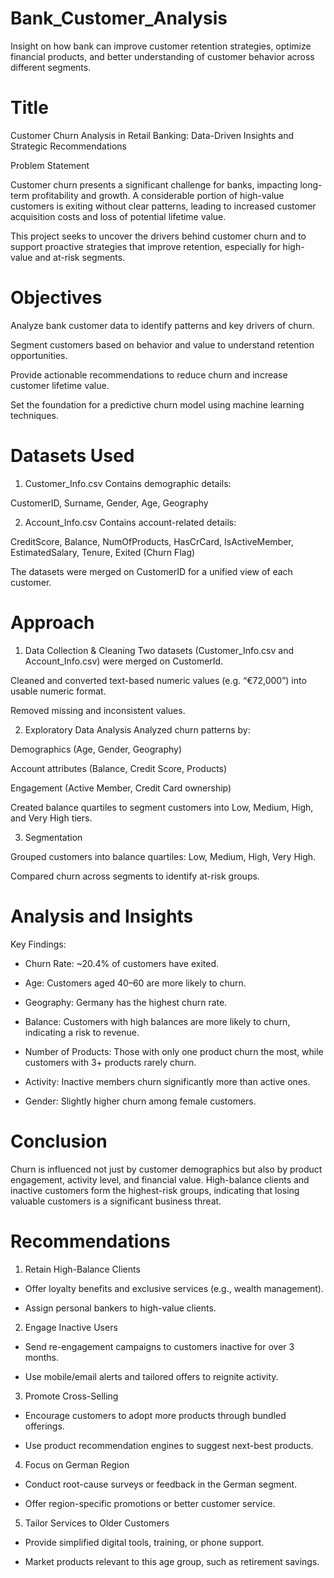 # Bank_Customer_Analysis
Insight on how bank can improve customer retention strategies, optimize financial products, and better understanding of customer behavior across different segments.

# Title

Customer Churn Analysis in Retail Banking: Data-Driven Insights and Strategic Recommendations

Problem Statement

Customer churn presents a significant challenge for banks, impacting long-term profitability and growth. A considerable portion of high-value customers is exiting without clear patterns, leading to increased customer acquisition costs and loss of potential lifetime value.

This project seeks to uncover the drivers behind customer churn and to support proactive strategies that improve retention, especially for high-value and at-risk segments.


# Objectives

Analyze bank customer data to identify patterns and key drivers of churn.

Segment customers based on behavior and value to understand retention opportunities.

Provide actionable recommendations to reduce churn and increase customer lifetime value.

Set the foundation for a predictive churn model using machine learning techniques.


# Datasets Used

1. Customer_Info.csv
Contains demographic details:

CustomerID, Surname, Gender, Age, Geography

2. Account_Info.csv
Contains account-related details:

CreditScore, Balance, NumOfProducts, HasCrCard, IsActiveMember, EstimatedSalary, Tenure, Exited (Churn Flag)

The datasets were merged on CustomerID for a unified view of each customer.


# Approach

1. Data Collection & Cleaning
Two datasets (Customer_Info.csv and Account_Info.csv) were merged on CustomerId.

Cleaned and converted text-based numeric values (e.g. “€72,000”) into usable numeric format.

Removed missing and inconsistent values.

2. Exploratory Data Analysis
Analyzed churn patterns by:

Demographics (Age, Gender, Geography)

Account attributes (Balance, Credit Score, Products)

Engagement (Active Member, Credit Card ownership)

Created balance quartiles to segment customers into Low, Medium, High, and Very High tiers.

3. Segmentation

Grouped customers into balance quartiles: Low, Medium, High, Very High.

Compared churn across segments to identify at-risk groups.




# Analysis and Insights

Key Findings:
 - Churn Rate: ~20.4% of customers have exited.

 - Age: Customers aged 40–60 are more likely to churn.

 - Geography: Germany has the highest churn rate.

 - Balance: Customers with high balances are more likely to churn, indicating a risk to revenue.

 - Number of Products: Those with only one product churn the most, while customers with 3+ products rarely churn.

 - Activity: Inactive members churn significantly more than active ones.

 - Gender: Slightly higher churn among female customers.


# Conclusion

Churn is influenced not just by customer demographics but also by product engagement, activity level, and financial value. High-balance clients and inactive customers form the highest-risk groups, indicating that losing valuable customers is a significant business threat.


# Recommendations

1. Retain High-Balance Clients
 - Offer loyalty benefits and exclusive services (e.g., wealth management).

 - Assign personal bankers to high-value clients.

2. Engage Inactive Users
 - Send re-engagement campaigns to customers inactive for over 3 months.

 - Use mobile/email alerts and tailored offers to reignite activity.

3. Promote Cross-Selling
 - Encourage customers to adopt more products through bundled offerings.

 - Use product recommendation engines to suggest next-best products.

4. Focus on German Region
 - Conduct root-cause surveys or feedback in the German segment.

 - Offer region-specific promotions or better customer service.

5. Tailor Services to Older Customers
  - Provide simplified digital tools, training, or phone support.

  - Market products relevant to this age group, such as retirement savings.









